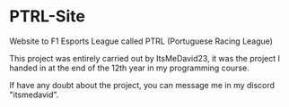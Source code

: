 # PTRL-Site
Website to F1 Esports League called PTRL (Portuguese Racing League) 

This project was entirely carried out by ItsMeDavid23, it was the project I handed in at the end of the 12th year in my programming course.

If have any doubt about the project, you can message me in my discord "itsmedavid".
